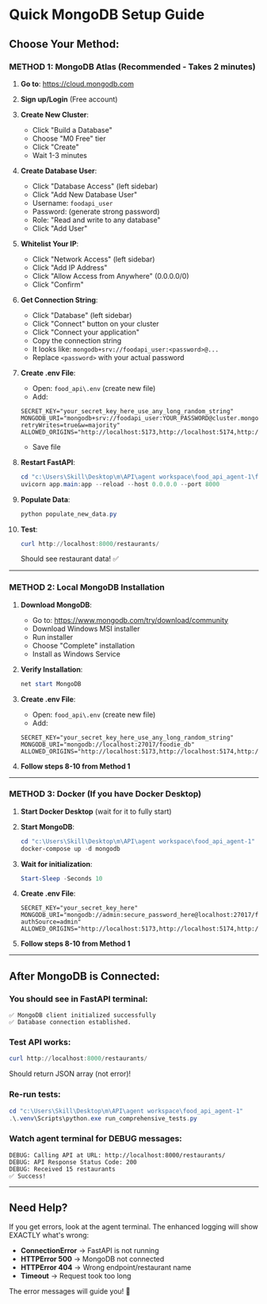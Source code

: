 # Quick MongoDB Setup Guide

## Choose Your Method:

### METHOD 1: MongoDB Atlas (Recommended - Takes 2 minutes)

1. **Go to**: https://cloud.mongodb.com
2. **Sign up/Login** (Free account)
3. **Create New Cluster**:
   - Click "Build a Database"
   - Choose "M0 Free" tier
   - Click "Create"
   - Wait 1-3 minutes

4. **Create Database User**:
   - Click "Database Access" (left sidebar)
   - Click "Add New Database User"
   - Username: `foodapi_user`
   - Password: (generate strong password)
   - Role: "Read and write to any database"
   - Click "Add User"

5. **Whitelist Your IP**:
   - Click "Network Access" (left sidebar)
   - Click "Add IP Address"
   - Click "Allow Access from Anywhere" (0.0.0.0/0)
   - Click "Confirm"

6. **Get Connection String**:
   - Click "Database" (left sidebar)
   - Click "Connect" button on your cluster
   - Click "Connect your application"
   - Copy the connection string
   - It looks like: `mongodb+srv://foodapi_user:<password>@...`
   - Replace `<password>` with your actual password

7. **Create .env File**:
   - Open: `food_api\.env` (create new file)
   - Add:
   ```
   SECRET_KEY="your_secret_key_here_use_any_long_random_string"
   MONGODB_URI="mongodb+srv://foodapi_user:YOUR_PASSWORD@cluster.mongodb.net/foodie_db?retryWrites=true&w=majority"
   ALLOWED_ORIGINS="http://localhost:5173,http://localhost:5174,http://localhost:3000,http://localhost:5000"
   ```
   - Save file

8. **Restart FastAPI**:
   ```powershell
   cd "c:\Users\Skill\Desktop\m\API\agent workspace\food_api_agent-1\food_api"
   uvicorn app.main:app --reload --host 0.0.0.0 --port 8000
   ```

9. **Populate Data**:
   ```powershell
   python populate_new_data.py
   ```

10. **Test**:
    ```powershell
    curl http://localhost:8000/restaurants/
    ```
    Should see restaurant data! ✅

---

### METHOD 2: Local MongoDB Installation

1. **Download MongoDB**:
   - Go to: https://www.mongodb.com/try/download/community
   - Download Windows MSI installer
   - Run installer
   - Choose "Complete" installation
   - Install as Windows Service

2. **Verify Installation**:
   ```powershell
   net start MongoDB
   ```

3. **Create .env File**:
   - Open: `food_api\.env` (create new file)
   - Add:
   ```
   SECRET_KEY="your_secret_key_here_use_any_long_random_string"
   MONGODB_URI="mongodb://localhost:27017/foodie_db"
   ALLOWED_ORIGINS="http://localhost:5173,http://localhost:5174,http://localhost:3000,http://localhost:5000"
   ```

4. **Follow steps 8-10 from Method 1**

---

### METHOD 3: Docker (If you have Docker Desktop)

1. **Start Docker Desktop** (wait for it to fully start)

2. **Start MongoDB**:
   ```powershell
   cd "c:\Users\Skill\Desktop\m\API\agent workspace\food_api_agent-1"
   docker-compose up -d mongodb
   ```

3. **Wait for initialization**:
   ```powershell
   Start-Sleep -Seconds 10
   ```

4. **Create .env File**:
   ```
   SECRET_KEY="your_secret_key_here"
   MONGODB_URI="mongodb://admin:secure_password_here@localhost:27017/foodie_db?authSource=admin"
   ALLOWED_ORIGINS="http://localhost:5173,http://localhost:5174,http://localhost:3000,http://localhost:5000"
   ```

5. **Follow steps 8-10 from Method 1**

---

## After MongoDB is Connected:

### You should see in FastAPI terminal:
```
✅ MongoDB client initialized successfully
✅ Database connection established.
```

### Test API works:
```powershell
curl http://localhost:8000/restaurants/
```

Should return JSON array (not error)!

### Re-run tests:
```powershell
cd "c:\Users\Skill\Desktop\m\API\agent workspace\food_api_agent-1"
.\.venv\Scripts\python.exe run_comprehensive_tests.py
```

### Watch agent terminal for DEBUG messages:
```
DEBUG: Calling API at URL: http://localhost:8000/restaurants/
DEBUG: API Response Status Code: 200
DEBUG: Received 15 restaurants
✅ Success!
```

---

## Need Help?

If you get errors, look at the agent terminal. The enhanced logging will show EXACTLY what's wrong:

- **ConnectionError** → FastAPI is not running
- **HTTPError 500** → MongoDB not connected
- **HTTPError 404** → Wrong endpoint/restaurant name
- **Timeout** → Request took too long

The error messages will guide you! 🎯
